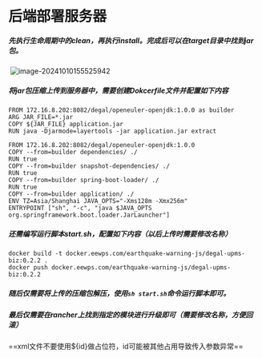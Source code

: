 # 后端部署服务器

##### 		先执行生命周期中的clean，再执行install。完成后可以在target目录中找到jar包。

​									![image-20241010155525942](C:\Users\shadow\AppData\Roaming\Typora\typora-user-images\image-20241010155525942.png)

##### 		将jar包压缩上传到服务器中，需要创建Dokcerfile文件并配置如下内容

```
FROM 172.16.8.202:8082/degal/openeuler-openjdk:1.0.0 as builder
ARG JAR_FILE=*.jar
COPY ${JAR_FILE} application.jar
RUN java -Djarmode=layertools -jar application.jar extract

FROM 172.16.8.202:8082/degal/openeuler-openjdk:1.0.0
COPY --from=builder dependencies/ ./
RUN true
COPY --from=builder snapshot-dependencies/ ./
RUN true
COPY --from=builder spring-boot-loader/ ./
RUN true
COPY --from=builder application/ ./
ENV TZ=Asia/Shanghai JAVA_OPTS="-Xms128m -Xmx256m"
ENTRYPOINT ["sh", "-c", "java $JAVA_OPTS org.springframework.boot.loader.JarLauncher"]
```

##### 		还需编写运行脚本start.sh，配置如下内容（以后上传时需要修改名称）

```
docker build -t docker.eewps.com/earthquake-warning-js/degal-upms-biz:0.2.2 .
docker push docker.eewps.com/earthquake-warning-js/degal-upms-biz:0.2.2
```

##### 		随后仅需要将上传的压缩包解压，使用`sh start.sh`命令运行脚本即可。

##### 		最后仅需要在rancher上找到指定的模块进行升级即可（需要修改名称，方便回滚）







==xml文件不要使用${id}做占位符，id可能被其他占用导致传入参数异常==
